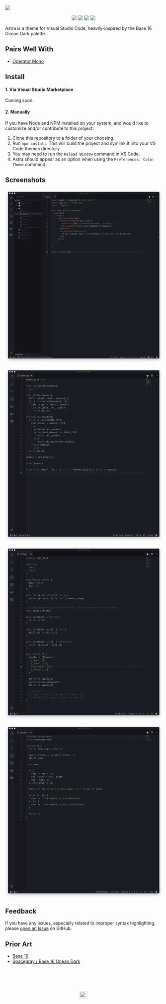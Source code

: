 <a href="#top" id="top">
  <img src="https://user-images.githubusercontent.com/441546/44255341-99bba280-a1ba-11e8-81b9-dcf669d42306.png" style="max-width: 100%">
</a>
<p align="center">
  <a href="https://www.npmjs.com/package/@darkobits/astra"><img src="https://img.shields.io/npm/v/@darkobits/astra.svg?style=flat-square"></a>
  <a href="https://travis-ci.com/github/darkobits/astra"><img src="https://img.shields.io/travis/com/darkobits/astra?style=flat-square"></a>
  <a href="https://david-dm.org/darkobits/astra"><img src="https://img.shields.io/david/darkobits/astra.svg?style=flat-square"></a>
  <a href="https://conventionalcommits.org"><img src="https://img.shields.io/badge/conventional%20commits-1.0.0-FB5E85.svg?style=flat-square"></a>
</p>

Astra is a theme for Visual Studio Code, heavily-inspired by the Base 16 Ocean Dark palette.

## Pairs Well With

- [Operator Mono](https://www.typography.com/fonts/operator/styles/)

## Install

#### 1. Via Visual Studio Marketplace

Coming soon.

#### 2. Manually

If you have Node and NPM installed on your system, and would like to customize and/or contribute to this project:

1. Clone this repository to a folder of your choosing.
2. Run `npm install`. This will build the project and symlink it into your VS Code themes directory.
3. You may need to run the `Reload Window` command in VS Code.
4. Astra should appear as an option when using the `Preferences: Color Theme` command.

## Screenshots

![JavaScript](/screenshots/javascript.png)

![Python](/screenshots/python.png)

![Go](/screenshots/go.png)

![C++](/screenshots/cpp.png)

## Feedback

If you have any issues, especially related to improper syntax highlighting, please [open an Issue](https://github.com/darkobits/astra/issues/new) on GitHub.

## Prior Art

* [Base 16](https://github.com/chriskempson/base16)
* [Spacegray / Base 16 Ocean Dark](https://github.com/ionutvmi/spacegray-vscode#base-16-ocean-dark)

## &nbsp;
<p align="center">
  <br>
  <img width="24" height="24" src="https://cloud.githubusercontent.com/assets/441546/25318539/db2f4cf2-2845-11e7-8e10-ef97d91cd538.png">
</p>
